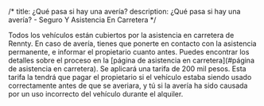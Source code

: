 /*title: ¿Qué pasa si hay una avería?description: ¿Qué pasa si hay una avería? - Seguro Y Asistencia En Carretera*/Todos los vehículos están cubiertos por la asistencia en carretera de Rennty. En caso de avería, tienes que ponerte en contacto con la asistencia permanente, e informar el propietario cuanto antes. Puedes encontrar los detalles sobre el proceso en la [página de asistencia en carretera](#página de asistencia en carretera).Se aplicará una tarifa de 200 mil pesos. Esta tarifa la tendrá que pagar el propietario si el vehículo estaba siendo usado correctamente antes de que se averiara, y tú si la avería ha sido causada por un uso incorrecto del vehículo durante el alquiler.